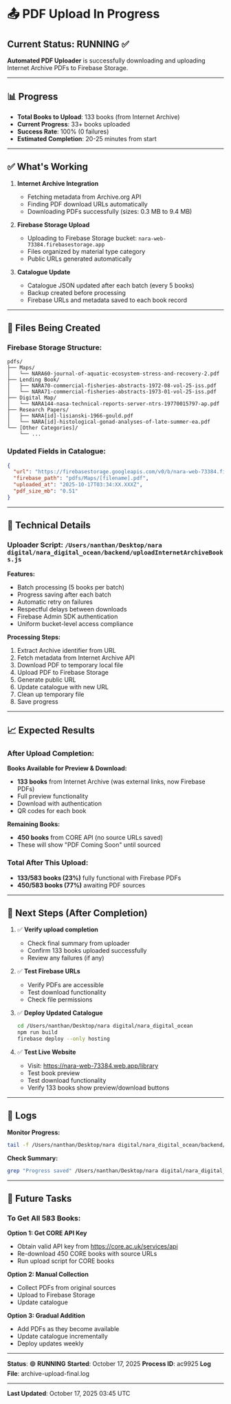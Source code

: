 # 📤 PDF Upload In Progress

## Current Status: RUNNING ✅

**Automated PDF Uploader** is successfully downloading and uploading Internet Archive PDFs to Firebase Storage.

---

## 📊 Progress

- **Total Books to Upload**: 133 books (from Internet Archive)
- **Current Progress**: 33+ books uploaded
- **Success Rate**: 100% (0 failures)
- **Estimated Completion**: 20-25 minutes from start

---

## ✅ What's Working

1. **Internet Archive Integration**
   - Fetching metadata from Archive.org API
   - Finding PDF download URLs automatically
   - Downloading PDFs successfully (sizes: 0.3 MB to 9.4 MB)

2. **Firebase Storage Upload**
   - Uploading to Firebase Storage bucket: `nara-web-73384.firebasestorage.app`
   - Files organized by material type category
   - Public URLs generated automatically

3. **Catalogue Update**
   - Catalogue JSON updated after each batch (every 5 books)
   - Backup created before processing
   - Firebase URLs and metadata saved to each book record

---

## 📁 Files Being Created

### Firebase Storage Structure:
```
pdfs/
├── Maps/
│   └── NARA60-journal-of-aquatic-ecosystem-stress-and-recovery-2.pdf
├── Lending Book/
│   ├── NARA70-commercial-fisheries-abstracts-1972-08-vol-25-iss.pdf
│   └── NARA71-commercial-fisheries-abstracts-1973-01-vol-25-iss.pdf
├── Digital Map/
│   └── NARA144-nasa-technical-reports-server-ntrs-19770015797-ap.pdf
├── Research Papers/
│   ├── NARA[id]-lisianski-1966-gould.pdf
│   └── NARA[id]-histological-gonad-analyses-of-late-summer-ea.pdf
└── [Other Categories]/
    └── ...
```

### Updated Fields in Catalogue:
```json
{
  "url": "https://firebasestorage.googleapis.com/v0/b/nara-web-73384.firebasestorage.app/o/pdfs%2FMaps%2F[filename].pdf?alt=media",
  "firebase_path": "pdfs/Maps/[filename].pdf",
  "uploaded_at": "2025-10-17T03:34:XX.XXXZ",
  "pdf_size_mb": "0.51"
}
```

---

## 🔧 Technical Details

### Uploader Script: `/Users/nanthan/Desktop/nara digital/nara_digital_ocean/backend/uploadInternetArchiveBooks.js`

**Features:**
- Batch processing (5 books per batch)
- Progress saving after each batch
- Automatic retry on failures
- Respectful delays between downloads
- Firebase Admin SDK authentication
- Uniform bucket-level access compliance

**Processing Steps:**
1. Extract Archive identifier from URL
2. Fetch metadata from Internet Archive API
3. Download PDF to temporary local file
4. Upload PDF to Firebase Storage
5. Generate public URL
6. Update catalogue with new URL
7. Clean up temporary file
8. Save progress

---

## 📈 Expected Results

### After Upload Completion:

**Books Available for Preview & Download:**
- **133 books** from Internet Archive (was external links, now Firebase PDFs)
- Full preview functionality
- Download with authentication
- QR codes for each book

**Remaining Books:**
- **450 books** from CORE API (no source URLs saved)
- These will show "PDF Coming Soon" until sourced

### Total After This Upload:
- **133/583 books (23%)** fully functional with Firebase PDFs
- **450/583 books (77%)** awaiting PDF sources

---

## 🚀 Next Steps (After Completion)

1. ✅ **Verify upload completion**
   - Check final summary from uploader
   - Confirm 133 books uploaded successfully
   - Review any failures (if any)

2. ✅ **Test Firebase URLs**
   - Verify PDFs are accessible
   - Test download functionality
   - Check file permissions

3. ✅ **Deploy Updated Catalogue**
   ```bash
   cd /Users/nanthan/Desktop/nara digital/nara_digital_ocean
   npm run build
   firebase deploy --only hosting
   ```

4. ✅ **Test Live Website**
   - Visit: https://nara-web-73384.web.app/library
   - Test book preview
   - Test download functionality
   - Verify 133 books show preview/download buttons

---

## 📝 Logs

**Monitor Progress:**
```bash
tail -f /Users/nanthan/Desktop/nara digital/nara_digital_ocean/backend/archive-upload-final.log
```

**Check Summary:**
```bash
grep "Progress saved" /Users/nanthan/Desktop/nara digital/nara_digital_ocean/backend/archive-upload-final.log
```

---

## 🎯 Future Tasks

### To Get All 583 Books:

**Option 1: Get CORE API Key**
- Obtain valid API key from https://core.ac.uk/services/api
- Re-download 450 CORE books with source URLs
- Run upload script for CORE books

**Option 2: Manual Collection**
- Collect PDFs from original sources
- Upload to Firebase Storage
- Update catalogue

**Option 3: Gradual Addition**
- Add PDFs as they become available
- Update catalogue incrementally
- Deploy updates weekly

---

**Status**: 🟢 **RUNNING**
**Started**: October 17, 2025
**Process ID**: ac9925
**Log File**: archive-upload-final.log

---

**Last Updated**: October 17, 2025 03:45 UTC
